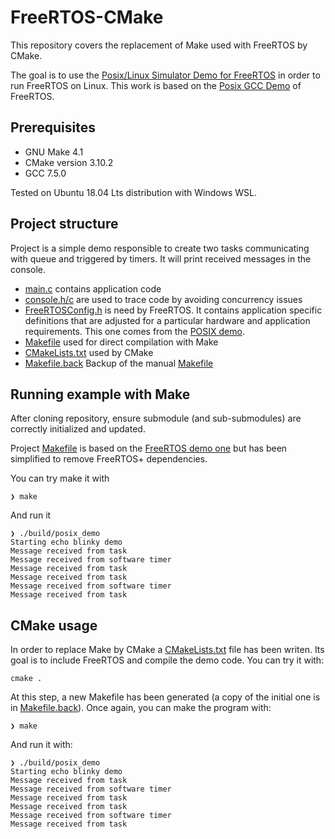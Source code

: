 # FreeRTOS-CMake

This repository covers the replacement of Make used with FreeRTOS by CMake.

The goal is to use the [Posix/Linux Simulator Demo for FreeRTOS](https://www.freertos.org/FreeRTOS-simulator-for-Linux.html) in order to run FreeRTOS on Linux. This work is based on the [Posix GCC Demo](https://github.com/FreeRTOS/FreeRTOS/tree/master/FreeRTOS/Demo/Posix_GCC) of FreeRTOS. 

## Prerequisites
- GNU Make 4.1
- CMake version 3.10.2
- GCC 7.5.0

Tested on Ubuntu 18.04 Lts distribution with Windows WSL.

## Project structure
Project is a simple demo responsible to create two tasks communicating with queue and triggered by timers. It will print received messages in the console.
- [main.c](main.c) contains application code
- [console.h/c](console.h) are used to trace code by avoiding concurrency issues
- [FreeRTOSConfig.h](FreeRTOSConfig.h) is need by FreeRTOS. It contains application specific definitions that are adjusted for a particular hardware and application requirements. This one comes from the [POSIX demo](https://github.com/FreeRTOS/FreeRTOS/blob/master/FreeRTOS/Demo/Posix_GCC/FreeRTOSConfig.h).
- [Makefile](Makefile) used for direct compilation with Make
- [CMakeLists.txt](CMakeLists.txt) used by CMake
- [Makefile.back](Makefile.back) Backup of the manual [Makefile](Makefile)

## Running example with Make
After cloning repository, ensure submodule (and sub-submodules) are correctly initialized and updated. 

Project [Makefile](Makefile) is based on the [FreeRTOS demo one](https://github.com/FreeRTOS/FreeRTOS/blob/master/FreeRTOS/Demo/Posix_GCC/Makefile) but has been simplified to remove FreeRTOS+ dependencies. 

You can try make it with 

```
❯ make
```

And run it
```
❯ ./build/posix_demo
Starting echo blinky demo
Message received from task
Message received from software timer
Message received from task
Message received from task
Message received from software timer
Message received from task
```

## CMake usage

In order to replace Make by CMake a [CMakeLists.txt](CMakeLists.txt) file has been writen. Its goal is to include FreeRTOS and compile the demo code. You can try it with:

```
cmake .
```

At this step, a new Makefile has been generated (a copy of the initial one is in [Makefile.back](Makefile.back)). Once again, you can make the program with:

```
❯ make
```

And run it with:
```
❯ ./build/posix_demo
Starting echo blinky demo
Message received from task
Message received from software timer
Message received from task
Message received from task
Message received from software timer
Message received from task
```

